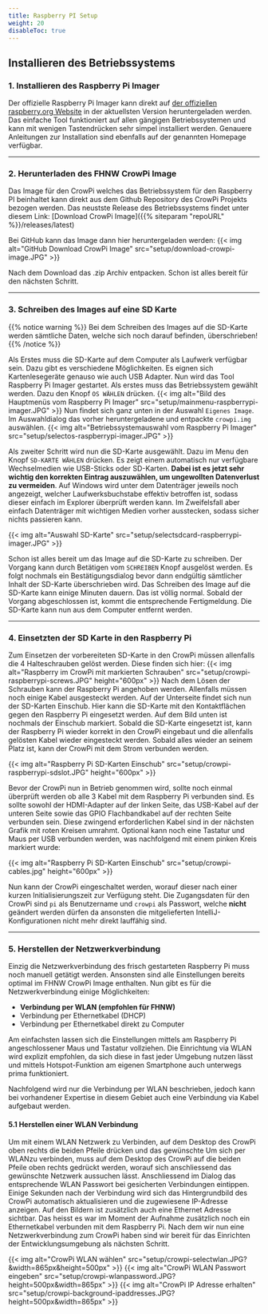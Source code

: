 ```yaml
---
title: Raspberry PI Setup 
weight: 20 
disableToc: true
---
```


## Installieren des Betriebssystems

### 1. Installieren des Raspberry Pi Imager

Der offizielle Raspberry Pi Imager kann direkt auf
[der offiziellen raspberry.org Website](https://www.raspberrypi.org/software/) in der aktuellsten Version heruntergeladen werden. Das
einfache Tool funktioniert auf allen gängigen Betriebssystemen und kann mit wenigen Tastendrücken sehr simpel installiert werden. Genauere
Anleitungen zur Installation sind ebenfalls auf der genannten Homepage verfügbar.

---

### 2. Herunterladen des FHNW CrowPi Image

Das Image für den CrowPi welches das Betriebssystem für den Raspberry PI beinhaltet kann direkt aus dem Github
Repository des CrowPi Projekts bezogen werden. Das neustste Release des Betriebssystems findet unter diesem Link:
[Download CrowPi Image]({{% siteparam "repoURL" %}}/releases/latest)

Bei GitHub kann das Image dann hier heruntergeladen werden:
{{< img alt="GitHub Download CrowPi Image" src="setup/download-crowpi-image.JPG" >}}

Nach dem Download das .zip Archiv entpacken. Schon ist alles bereit für den nächsten Schritt.

---

### 3. Schreiben des Images auf eine SD Karte

{{% notice warning %}} Bei dem Schreiben des Images auf die SD-Karte werden sämtliche Daten, welche sich noch darauf
befinden, überschrieben!
{{% /notice %}}

Als Erstes muss die SD-Karte auf dem Computer als Laufwerk verfügbar sein. Dazu gibt es verschiedene Möglichkeiten. Es
eignen sich Kartenlesegeräte genauso wie auch USB Adapter. Nun wird das Tool Raspberry Pi Imager gestartet. Als erstes
muss das Betriebssystem gewählt werden. Dazu den Knopf `OS WÄHLEN` drücken.
{{< img alt="Bild des Hauptmenüs vom Raspberry Pi Imager" src="setup/mainmenu-raspberrypi-imager.JPG" >}}
Nun findet sich ganz unten in der Auswahl `Eigenes Image`. Im Auswahldialog das vorher heruntergeladene und entpackte
`crowpi.img` auswählen.
{{< img alt="Betriebssystemauswahl vom Raspberry Pi Imager" src="setup/selectos-raspberrypi-imager.JPG" >}}

Als zweiter Schritt wird nun die SD-Karte ausgewählt. Dazu im Menu den Knopf `SD-KARTE WÄHLEN` drücken. Es zeigt einem
automatisch nur verfügbare Wechselmedien wie USB-Sticks oder SD-Karten. **Dabei ist es jetzt sehr wichtig den korrekten
Eintrag auszuwählen, um ungewollten Datenverlust zu vermeiden**. Auf Windows wird unter dem Datenträger jeweils noch
angezeigt, welcher Laufwerksbuchstabe effektiv betroffen ist, sodass dieser einfach im Explorer überprüft werden kann.
Im Zweifelsfall aber einfach Datenträger mit wichtigen Medien vorher ausstecken, sodass sicher nichts passieren kann.

{{< img alt="Auswahl SD-Karte" src="setup/selectsdcard-raspberrypi-imager.JPG" >}}

Schon ist alles bereit um das Image auf die SD-Karte zu schreiben. Der Vorgang kann durch Betätigen vom `SCHREIBEN`
Knopf ausgelöst werden. Es folgt nochmals ein Bestätigungsdialog bevor dann endgültig sämtlicher Inhalt der SD-Karte
überschrieben wird. Das Schreiben des Image auf die SD-Karte kann einige Minuten dauern. Das ist völlig normal. Sobald
der Vorgang abgeschlossen ist, kommt die entsprechende Fertigmeldung. Die SD-Karte kann nun aus dem Computer entfernt
werden.

---

### 4. Einsetzten der SD Karte in den Raspberry Pi

Zum Einsetzen der vorbereiteten SD-Karte in den CrowPi müssen allenfalls die 4 Halteschrauben gelöst werden. Diese
finden sich hier:
{{< img alt="Raspberry im CrowPi mit markierten Schrauben" src="setup/crowpi-raspberrypi-screws.JPG" height="600px" >}}
Nach dem Lösen der Schrauben kann der Raspberry Pi angehoben werden. Allenfalls müssen noch einige Kabel ausgesteckt
werden. Auf der Unterseite findet sich nun der SD-Karten Einschub. Hier kann die SD-Karte mit den Kontaktflächen gegen
den Raspberry Pi eingesetzt werden. Auf dem Bild unten ist nochmals der Einschub markiert. Sobald die SD-Karte
eingesetzt ist, kann der Raspberry Pi wieder korrekt in den CrowPi eingebaut und die allenfalls gelösten Kabel wieder
eingesteckt werden. Sobald alles wieder an seinem Platz ist, kann der CrowPi mit dem Strom verbunden werden.

{{< img alt="Raspberry Pi SD-Karten Einschub" src="setup/crowpi-raspberrypi-sdslot.JPG" height="600px" >}}

Bevor der CrowPi nun in Betrieb genommen wird, sollte noch einmal überprüft werden ob alle 3 Kabel mit dem Raspberry Pi verbunden sind. Es
sollte sowohl der HDMI-Adapter auf der linken Seite, das USB-Kabel auf der unteren Seite sowie das GPIO Flachbandkabel auf der rechten Seite
verbunden sein. Diese zwingend erforderlichen Kabel sind in der nächsten Grafik mit roten Kreisen umrahmt. Optional kann noch eine Tastatur
und Maus per USB verbunden werden, was nachfolgend mit einem pinken Kreis markiert wurde:

{{< img alt="Raspberry Pi SD-Karten Einschub" src="setup/crowpi-cables.jpg" height="600px" >}}

Nun kann der CrowPi eingeschaltet werden, worauf dieser nach einer kurzen Initialisierungszeit zur Verfügung steht. Die Zugangsdaten für den
CrowPi sind `pi` als Benutzername und `crowpi` als Passwort, welche **nicht** geändert werden dürfen da ansonsten die mitgelieferten
IntelliJ-Konfigurationen nicht mehr direkt lauffähig sind.

---

### 5. Herstellen der Netzwerkverbindung

Einzig die Netzwerkverbindung des frisch gestarteten Raspberry Pi muss noch manuell getätigt werden. Ansonsten sind alle
Einstellungen bereits optimal im FHNW CrowPi Image enthalten. Nun gibt es für die Netzwerkverbindung einige
Möglichkeiten:

- **Verbindung per WLAN (empfohlen für FHNW)**
- Verbindung per Ethernetkabel (DHCP)
- Verbindung per Ethernetkabel direkt zu Computer

Am einfachsten lassen sich die Einstellungen mittels am Raspberry Pi angeschlossener Maus und Tastatur vollziehen. Die
Einrichtung via WLAN wird explizit empfohlen, da sich diese in fast jeder Umgebung nutzen lässt und mittels
Hotspot-Funktion am eigenen Smartphone auch unterwegs prima funktioniert.

Nachfolgend wird nur die Verbindung per WLAN beschrieben, jedoch kann bei vorhandener Expertise in diesem Gebiet auch
eine Verbindung via Kabel aufgebaut werden.

#### 5.1 Herstellen einer WLAN Verbindung

Um mit einem WLAN Netzwerk zu Verbinden, auf dem Desktop des CrowPi oben rechts die beiden Pfeile drücken und das
gewünschte Um sich per WLANzu verbinden, muss auf dem Desktop des CrowPi auf die beiden Pfeile oben rechts gedrückt
werden, worauf sich anschliessend das gewünschte Netzwerk aussuchen lässt. Anschliessend im Dialog das entsprechende
WLAN Passwort bei gesicherten Verbindungen eintippen. Einige Sekunden nach der Verbindung wird sich das Hintergrundbild
des CrowPi automatisch aktualisieren und die zugewiesene IP-Adresse anzeigen. Auf den Bildern ist zusätzlich auch eine
Ethernet Adresse sichtbar. Das heisst es war im Moment der Aufnahme zusätzlich noch ein Ethernetkabel verbunden mit dem
Raspberry Pi. Nach dem wir nun eine Netzwerkverbindung zum CrowPi haben sind wir bereit für das Einrichten der
Entwicklungsumgebung als nächsten Schritt.

{{< img alt="CrowPi WLAN wählen" src="setup/crowpi-selectwlan.JPG?&width=865px&height=500px" >}}
{{< img alt="CrowPi WLAN Passwort eingeben" src="setup/crowpi-wlanpassword.JPG?height=500px&width=865px" >}}
{{< img alt="CrowPi IP Adresse erhalten" src="setup/crowpi-background-ipaddresses.JPG?height=500px&width=865px" >}}
